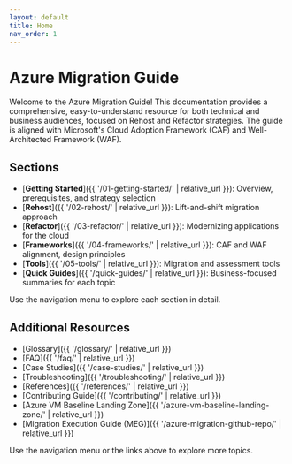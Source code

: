 ```yaml
---
layout: default
title: Home
nav_order: 1
---
```


# Azure Migration Guide

Welcome to the Azure Migration Guide! This documentation provides a comprehensive, easy-to-understand resource for both technical and business audiences, focused on Rehost and Refactor strategies. The guide is aligned with Microsoft's Cloud Adoption Framework (CAF) and Well-Architected Framework (WAF).

## Sections

- [**Getting Started**]({{ '/01-getting-started/' | relative_url }}): Overview, prerequisites, and strategy selection
- [**Rehost**]({{ '/02-rehost/' | relative_url }}): Lift-and-shift migration approach
- [**Refactor**]({{ '/03-refactor/' | relative_url }}): Modernizing applications for the cloud
- [**Frameworks**]({{ '/04-frameworks/' | relative_url }}): CAF and WAF alignment, design principles
- [**Tools**]({{ '/05-tools/' | relative_url }}): Migration and assessment tools
- [**Quick Guides**]({{ '/quick-guides/' | relative_url }}): Business-focused summaries for each topic

Use the navigation menu to explore each section in detail.

## Additional Resources

- [Glossary]({{ '/glossary/' | relative_url }})
- [FAQ]({{ '/faq/' | relative_url }})
- [Case Studies]({{ '/case-studies/' | relative_url }})
- [Troubleshooting]({{ '/troubleshooting/' | relative_url }})
- [References]({{ '/references/' | relative_url }})
- [Contributing Guide]({{ '/contributing/' | relative_url }})
- [Azure VM Baseline Landing Zone]({{ '/azure-vm-baseline-landing-zone/' | relative_url }})
- [Migration Execution Guide (MEG)]({{ '/azure-migration-github-repo/' | relative_url }})

Use the navigation menu or the links above to explore more topics.
